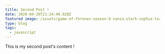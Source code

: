 ```yaml
---
title: Second Post !
date: 2020-04-20T21:24:49.820Z
featured image: /assets/game-of-thrones-season-8-sansa-stark-sophie-turner-1554392503.jpg
type: blog
tags:
  - javascript
---
```

This is my second post's content !